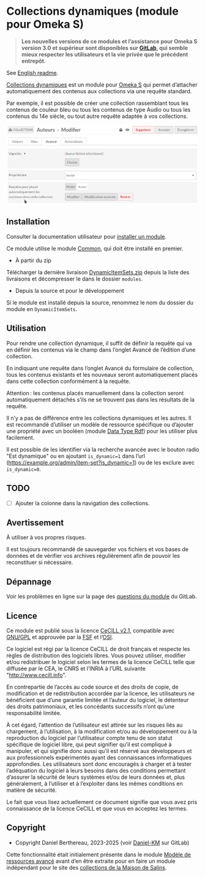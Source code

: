 Collections dynamiques (module pour Omeka S)
============================================

> __Les nouvelles versions de ce modules et l’assistance pour Omeka S version 3.0
> et supérieur sont disponibles sur [GitLab], qui semble mieux respecter les
> utilisateurs et la vie privée que le précédent entrepôt.__

See [English readme].

[Collections dynamiques] est un module pour [Omeka S] qui permet d’attacher
automatiquement des contenus aux collections via une requête standard.

Par exemple, il est possible de créer une collection rassemblant tous les
contenus de couleur bleu ou tous les contenus de type Audio ou tous les contenus
du 14e siècle, ou tout autre requête adaptée à vos collections.

![Placement automatique des contenus dans les collections](data/images/auto-attach_items_to_item_sets.png)


Installation
------------

Consulter la documentation utilisateur pour [installer un module].

Ce module utilise le module [Common], qui doit être installé en premier.

* À partir du zip

Télécharger la dernière livraison [DynamicItemSets.zip] depuis la liste des
livraisons et décompresser le dans le dossier `modules`.

* Depuis la source et pour le développement

Si le module est installé depuis la source, renommez le nom du dossier du module
en `DynamicItemSets`.


Utilisation
-----------

Pour rendre une collection dynamique, il suffit de définir la requête qui va
en définir les contenus via le champ dans l’onglet Avancé de l’édition d’une
collection.

En indiquant une requête dans l’onglet Avancé du formulaire de collection,
tous les contenus existants et les nouveaux seront automatiquement placés dans
cette collection conformément à la requête.

Attention : les contenus placés manuellement dans la collection seront
automatiquement détachés s’ils ne se trouvent pas dans les résultats de la
requête.

Il n’y a pas de différence entre les collections dynamiques et les autres. Il
est recommandé d’utiliser un modèle de ressource spécifique ou d’ajouter une
propriété avec un booléen (module [Data Type Rdf]) pour les utiliser plus
facilement.

Il est possible de les identifier via la recherche avancée avec le bouton radio
"Est dynamique" ou en ajoutant `is_dynamic=1` dans l’url (https://example.org/admin/item-set?is_dynamic=1)
ou de les exclure avec `is_dynamic=0`.


TODO
----

- [ ] Ajouter la colonne dans la navigation des collections.


Avertissement
-------------

À utiliser à vos propres risques.

Il est toujours recommandé de sauvegarder vos fichiers et vos bases de données
et de vérifier vos archives régulièrement afin de pouvoir les reconstituer si
nécessaire.


Dépannage
---------

Voir les problèmes en ligne sur la page des [questions du module] du GitLab.


Licence
-------

Ce module est publié sous la licence [CeCILL v2.1], compatible avec [GNU/GPL] et
approuvée par la [FSF] et l’[OSI].

Ce logiciel est régi par la licence CeCILL de droit français et respecte les
règles de distribution des logiciels libres. Vous pouvez utiliser, modifier
et/ou redistribuer le logiciel selon les termes de la licence CeCILL telle que
diffusée par le CEA, le CNRS et l’INRIA à l’URL suivante "http://www.cecill.info".

En contrepartie de l’accès au code source et des droits de copie, de
modification et de redistribution accordée par la licence, les utilisateurs ne
bénéficient que d’une garantie limitée et l’auteur du logiciel, le détenteur des
droits patrimoniaux, et les concédants successifs n’ont qu’une responsabilité
limitée.

À cet égard, l’attention de l’utilisateur est attirée sur les risques liés au
chargement, à l’utilisation, à la modification et/ou au développement ou à la
reproduction du logiciel par l’utilisateur compte tenu de son statut spécifique
de logiciel libre, qui peut signifier qu’il est compliqué à manipuler, et qui
signifie donc aussi qu’il est réservé aux développeurs et aux professionnels
expérimentés ayant des connaissances informatiques approfondies. Les
utilisateurs sont donc encouragés à charger et à tester l’adéquation du logiciel
à leurs besoins dans des conditions permettant d’assurer la sécurité de leurs
systèmes et/ou de leurs données et, plus généralement, à l’utiliser et à
l’exploiter dans les mêmes conditions en matière de sécurité.

Le fait que vous lisez actuellement ce document signifie que vous avez pris
connaissance de la licence CeCILL et que vous en acceptez les termes.


Copyright
---------

* Copyright Daniel Berthereau, 2023-2025 (voir [Daniel-KM] sur GitLab)

Cette fonctionnalité était initialement présente dans le module [Modèle de ressources avancé]
avant d’en être extraite pour en faire un module indépendant pour le site des
[collections de la Maison de Salins].


[Collections dynamiques]: https://gitlab.com/Daniel-KM/Omeka-S-module-AdvancedResourceTemplate
[English readme]: https://gitlab.com/Daniel-KM/Omeka-S-module-DynamicItemSets/-/blob/master/README.md
[Omeka S]: https://omeka.org/s
[installer un module]: https://omeka.org/s/docs/user-manual/modules/#installing-modules
[Common]: https://gitlab.com/Daniel-KM/Omeka-S-module-Common
[Data Type Rdf]: https://gitlab.com/Daniel-KM/Omeka-S-module-DataTypeRdf
[DynamicItemSets.zip]: https://gitlab.com/Daniel-KM/Omeka-S-module-DynamicItemSets/-/releases
[Data Type Rdf]: https://gitlab.com/Daniel-KM/Omeka-S-module-DataTypeRdf/-/releases
[questions du module]: https://gitlab.com/Daniel-KM/Omeka-S-module-DynamicItemSets/-/issues
[CeCILL v2.1]: https://www.cecill.info/licences/Licence_CeCILL_V2.1-en.html
[GNU/GPL]: https://www.gnu.org/licenses/gpl-3.0.html
[FSF]: https://www.fsf.org
[OSI]: http://opensource.org
[MIT]: http://opensource.org/licenses/MIT
[Modèle de ressources avancé]: https://gitlab.com/Daniel-KM/Omeka-S-module-AdvancedResourceTemplate/-/blob/master/LISEZMOI.md
[collections de la Maison de Salins]: https://collections.maison-salins.fr/
[GitLab]: https://gitlab.com/Daniel-KM
[Daniel-KM]: https://gitlab.com/Daniel-KM "Daniel Berthereau"
